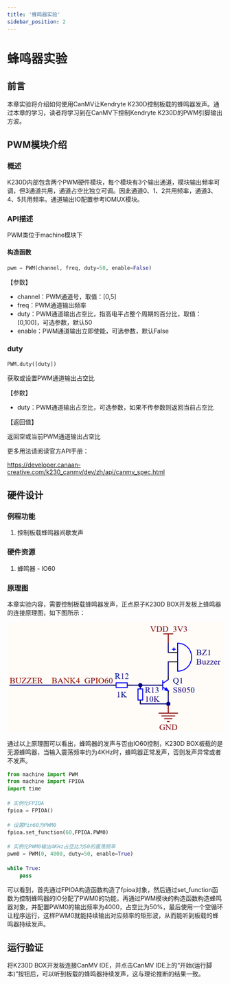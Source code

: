 ```yaml
---
title: '蜂鸣器实验'
sidebar_position: 2
---
```


# 蜂鸣器实验

## 前言

本章实验将介绍如何使用CanMV让Kendryte K230D控制板载的蜂鸣器发声。通过本章的学习，读者将学习到在CanMV下控制Kendryte K230D的PWM引脚输出方波。  

## PWM模块介绍

### 概述

K230D内部包含两个PWM硬件模块，每个模块有3个输出通道，模块输出频率可调，但3通道共用，通道占空比独立可调。因此通道0、1、2共用频率，通道3、4、5共用频率。通道输出IO配置参考IOMUX模块。

### API描述

PWM类位于machine模块下

#### 构造函数

```python
pwm = PWM(channel, freq, duty=50, enable=False)
```

【参数】

- channel：PWM通道号，取值：[0,5]
- freq：PWM通道输出频率
- duty：PWM通道输出占空比，指高电平占整个周期的百分比，取值：[0,100]，可选参数，默认50
- enable：PWM通道输出立即使能，可选参数，默认False

### duty

```python
PWM.duty([duty])
```

获取或设置PWM通道输出占空比

【参数】

- duty：PWM通道输出占空比，可选参数，如果不传参数则返回当前占空比

【返回值】

返回空或当前PWM通道输出占空比

更多用法请阅读官方API手册：

https://developer.canaan-creative.com/k230_canmv/dev/zh/api/canmv_spec.html

## 硬件设计

### 例程功能

1. 控制板载蜂鸣器间歇发声

### 硬件资源

1. 蜂鸣器 - IO60

### 原理图

本章实验内容，需要控制板载蜂鸣器发声，正点原子K230D BOX开发板上蜂鸣器的连接原理图，如下图所示：  

![01](./img/02.png)

通过以上原理图可以看出，蜂鸣器的发声与否由IO60控制，K230D BOX板载的是无源蜂鸣器，当输入震荡频率约为4KHz时，蜂鸣器正常发声，否则发声异常或者不发声。

```python
from machine import PWM
from machine import FPIOA
import time

# 实例化FPIOA
fpioa = FPIOA()

# 设置Pin60为PWM0
fpioa.set_function(60,FPIOA.PWM0)

# 实例化PWM0输出4KHz占空比为50的震荡频率
pwm0 = PWM(0, 4000, duty=50, enable=True)

while True:
    pass
```

可以看到，首先通过FPIOA构造函数构造了fpioa对象，然后通过set_function函数为控制蜂鸣器的IO分配了PWM0的功能，再通过PWM模块的构造函数构造蜂鸣器对象，并配置PWM0的输出频率为4000，占空比为50%，最后使用一个空循环让程序运行，这样PWM0就能持续输出对应频率的矩形波，从而能听到板载的蜂鸣器持续发声。  

## 运行验证

将K230D BOX开发板连接CanMV IDE，并点击CanMV IDE上的“开始(运行脚本)”按钮后，可以听到板载的蜂鸣器持续发声，这与理论推断的结果一致。

